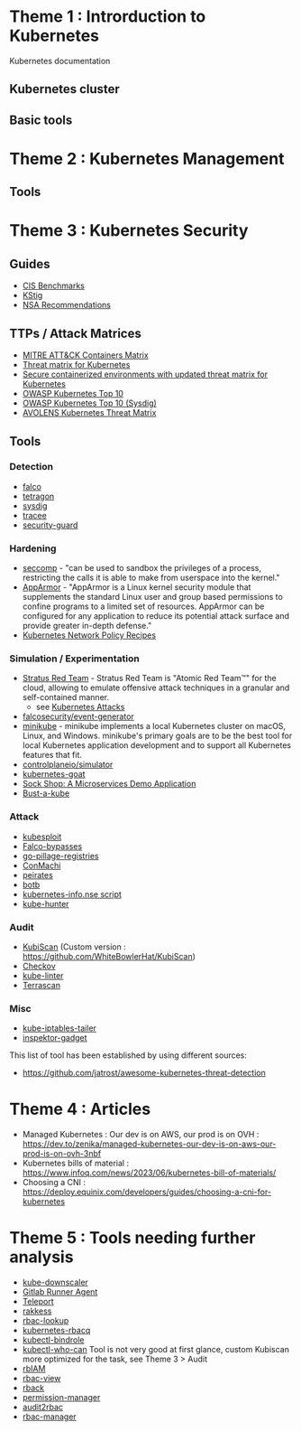# Theme 1 : Introrduction to Kubernetes
Kubernetes documentation
## Kubernetes cluster
## Basic tools
# Theme 2 : Kubernetes Management
## Tools
# Theme 3 : Kubernetes Security
## Guides

* [CIS Benchmarks](https://downloads.cisecurity.org/#/)
* [KStig](https://ncp.nist.gov/checklist/996)
* [NSA Recommendations](https://www.cisa.gov/news-events/alerts/2022/03/15/updated-kubernetes-hardening-guide)

## TTPs / Attack Matrices

* [MITRE ATT&CK Containers Matrix](https://attack.mitre.org/matrices/enterprise/containers/)
* [Threat matrix for Kubernetes](https://microsoft.github.io/Threat-Matrix-for-Kubernetes/) 
* [Secure containerized environments with updated threat matrix for Kubernetes](https://www.microsoft.com/en-us/security/blog/2021/03/23/secure-containerized-environments-with-updated-threat-matrix-for-kubernetes/)
* [OWASP Kubernetes Top 10](https://owasp.org/www-project-kubernetes-top-ten/)
* [OWASP Kubernetes Top 10 (Sysdig)](https://sysdig.com/blog/top-owasp-kubernetes/)
* [AVOLENS Kubernetes Threat Matrix](https://kubernetes-security.de/en/kubernetes_threat_matrix/#kubernetes-threat-matrix)
  
## Tools
### Detection

* [falco](https://github.com/falcosecurity/falco)
* [tetragon](https://github.com/cilium/tetragon)
* [sysdig](https://github.com/draios/sysdig)
* [tracee](https://github.com/aquasecurity/tracee)
* [security-guard](https://github.com/knative-sandbox/security-guard)

### Hardening

* [seccomp](https://kubernetes.io/docs/tutorials/security/seccomp/) - "can be used to sandbox the privileges of a process, restricting the calls it is able to make from userspace into the kernel."
* [AppArmor](https://kubernetes.io/docs/tutorials/security/apparmor/) - "AppArmor is a Linux kernel security module that supplements the standard Linux user and group based permissions to confine programs to a limited set of resources. AppArmor can be configured for any application to reduce its potential attack surface and provide greater in-depth defense."
* [Kubernetes Network Policy Recipes](https://github.com/ahmetb/kubernetes-network-policy-recipes)

### Simulation / Experimentation

* [Stratus Red Team](https://github.com/DataDog/stratus-red-team) - Stratus Red Team is "Atomic Red Team™" for the cloud, allowing to emulate offensive attack techniques in a granular and self-contained manner.
  * see [Kubernetes Attacks](https://github.com/DataDog/stratus-red-team/blob/main/docs/attack-techniques/kubernetes/index.md)
* [falcosecurity/event-generator](https://github.com/falcosecurity/event-generator)
* [minikube](https://github.com/kubernetes/minikube) - minikube implements a local Kubernetes cluster on macOS, Linux, and Windows. minikube's primary goals are to be the best tool for local Kubernetes application development and to support all Kubernetes features that fit.
* [controlplaneio/simulator](https://github.com/controlplaneio/simulator)
* [kubernetes-goat](https://github.com/madhuakula/kubernetes-goat)
* [Sock Shop: A Microservices Demo Application](https://microservices-demo.github.io/)
* [Bust-a-kube](https://www.bustakube.com/)

### Attack

* [kubesploit](https://github.com/cyberark/kubesploit)
* [Falco-bypasses](https://github.com/blackberry/Falco-bypasses)
* [go-pillage-registries](https://github.com/nccgroup/go-pillage-registries)
* [ConMachi](https://github.com/nccgroup/ConMachi)
* [peirates](https://github.com/inguardians/peirates)
* [botb](https://github.com/brompwnie/botb)
* [kubernetes-info.nse script](https://gist.github.com/jpts/5d23bfd9b8cc08e32a3591c8195482a8)
* [kube-hunter](https://github.com/aquasecurity/kube-hunter)

### Audit
* [KubiScan](https://github.com/cyberark/KubiScan) (Custom version : https://github.com/WhiteBowlerHat/KubiScan)
* [Checkov](https://github.com/bridgecrewio/checkov)
* [kube-linter](https://github.com/stackrox/kube-linter)
* [Terrascan](https://github.com/tenable/terrascan)

### Misc

* [kube-iptables-tailer](https://github.com/box/kube-iptables-tailer)
* [inspektor-gadget](https://github.com/inspektor-gadget/inspektor-gadget)

This list of tool has been established by using different sources:
* https://github.com/jatrost/awesome-kubernetes-threat-detection
# Theme 4 : Articles
* Managed Kubernetes : Our dev is on AWS, our prod is on OVH : https://dev.to/zenika/managed-kubernetes-our-dev-is-on-aws-our-prod-is-on-ovh-3nbf
* Kubernetes bills of material : https://www.infoq.com/news/2023/06/kubernetes-bill-of-materials/
* Choosing a CNI : https://deploy.equinix.com/developers/guides/choosing-a-cni-for-kubernetes 
# Theme 5 : Tools needing further analysis
* [kube-downscaler](https://codeberg.org/hjacobs/kube-downscaler)
* [Gitlab Runner Agent](https://docs.gitlab.com/ee/user/clusters/agent/install/)
* [Teleport](https://github.com/gravitational/teleport)
* [rakkess](https://github.com/corneliusweig/rakkess)
* [rbac-lookup](https://github.com/fairwindsops/rbac-lookup)
* [kubernetes-rbacq](https://github.com/sbueringer/kubernetes-rbacq)
* [kubectl-bindrole](https://github.com/Ladicle/kubectl-bindrole)
* [kubectl-who-can](https://github.com/aquasecurity/kubectl-who-can) Tool is not very good at first glance, custom Kubiscan more optimized for the task, see Theme 3 > Audit
* [rbIAM](https://github.com/mhausenblas/rbIAM/)
* [rbac-view](https://github.com/jasonrichardsmith/rbac-view)
* [rback](https://github.com/team-soteria/rback)
* [permission-manager](https://github.com/sighupio/permission-manager)
* [audit2rbac](https://github.com/liggitt/audit2rbac)
* [rbac-manager](https://github.com/fairwindsops/rbac-manager)
